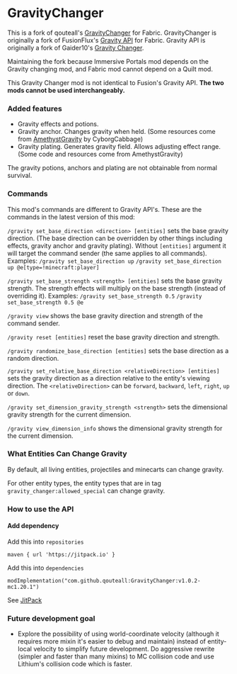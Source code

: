 # GravityChanger

This is a fork of qouteall's [GravityChanger](https://github.com/qouteall/GravityChanger) for Fabric.
GravityChanger is originally a fork of FusionFlux's [Gravity API](https://github.com/Fusion-Flux/Gravity-Api) for Fabric.
Gravity API is originally a fork of Gaider10's [Gravity Changer](https://github.com/Gaider10/GravityChanger).

Maintaining the fork because Immersive Portals mod depends on the Gravity changing mod, 
and Fabric mod cannot depend on a Quilt mod.

This Gravity Changer mod is not identical to Fusion's Gravity API.
**The two mods cannot be used interchangeably.**

### Added features

* Gravity effects and potions.
* Gravity anchor. Changes gravity when held. (Some resources come from [AmethystGravity](https://modrinth.com/mod/amethyst-gravity) by CyborgCabbage)
* Gravity plating. Generates gravity field. Allows adjusting effect range. (Some code and resources come from AmethystGravity)

The gravity potions, anchors and plating are not obtainable from normal survival.

### Commands

This mod's commands are different to Gravity API's. These are the commands in the latest version of this mod:

`/gravity set_base_direction <direction> [entities]` sets the base gravity direction. (The base direction can be overridden by other things including effects, gravity anchor and gravity plating). Without `[entities]` argument it will target the command sender (the same applies to all commands). Examples: `/gravity set_base_direction up`   `/gravity set_base_direction up @e[type=!minecraft:player]`

`/gravity set_base_strength <strength> [entities]` sets the base gravity strength. The strength effects will multiply on the base strength (instead of overriding it). Examples: `/gravity set_base_strength 0.5`  `/gravity set_base_strength 0.5 @e`

`/gravity view` shows the base gravity direction and strength of the command sender.

`/gravity reset [entities]` reset the base gravity direction and strength. 

`/gravity randomize_base_direction [entities]` sets the base direction as a random direction.

`/gravity set_relative_base_direction <relativeDirection> [entities]` sets the gravity direction as a direction relative to the entity's viewing direction. The `<relativeDirection>` can be `forward`, `backward`, `left`, `right`, `up` or `down`.

`/gravity set_dimension_gravity_strength <strength>` sets the dimensional gravity strength for the current dimension. 

`/gravity view_dimension_info` shows the dimensional gravity strength for the current dimension.

### What Entities Can Change Gravity

By default, all living entities, projectiles and minecarts can change gravity.

For other entity types, the entity types that are in tag `gravity_changer:allowed_special` can change gravity.

### How to use the API

#### Add dependency

Add this into `repositories`
```
maven { url 'https://jitpack.io' }
```

Add this into `dependencies`
```
modImplementation("com.github.qouteall:GravityChanger:v1.0.2-mc1.20.1")
```

See [JitPack](https://jitpack.io/#qouteall/GravityChanger)

### Future development goal

* Explore the possibility of using world-coordinate velocity (although it requires more mixin it's easier to debug and maintain) instead of entity-local velocity to simplify future development. Do aggressive rewrite (simpler and faster than many mixins) to MC collision code and use Lithium's collision code which is faster.

